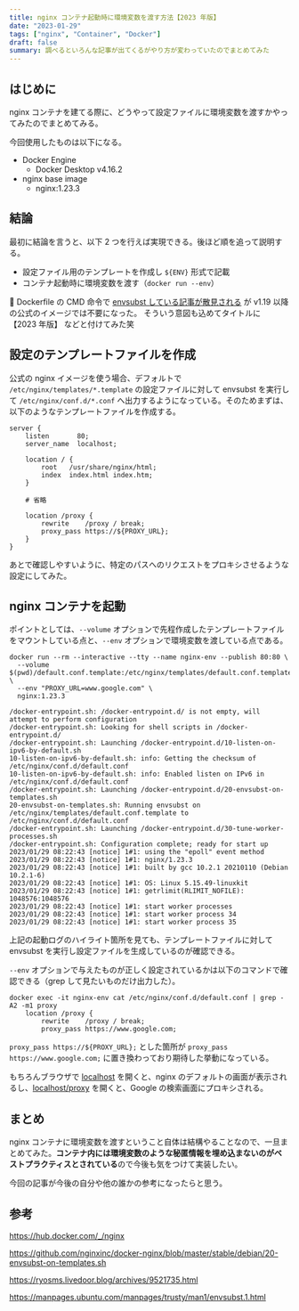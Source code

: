 ```yaml
---
title: nginx コンテナ起動時に環境変数を渡す方法【2023 年版】
date: "2023-01-29"
tags: ["nginx", "Container", "Docker"]
draft: false
summary: 調べるといろんな記事が出てくるがやり方が変わっていたのでまとめてみた
---
```


## はじめに

nginx コンテナを建てる際に、どうやって設定ファイルに環境変数を渡すかやってみたのでまとめてみる。

今回使用したものは以下になる。

- Docker Engine
  - Docker Desktop v4.16.2
- nginx base image
  - nginx:1.23.3

## 結論

最初に結論を言うと、以下 2 つを行えば実現できる。後ほど順を追って説明する。

- 設定ファイル用のテンプレートを作成し `${ENV}` 形式で記載
- コンテナ起動時に環境変数を渡す（`docker run --env`）

:no_entry_sign: Dockerfile の CMD 命令で [envsubst している記事が散見される](https://www.google.com/search?q=docker+nginx+envsubst) が v1.19 以降の公式のイメージでは不要になった。
そういう意図も込めてタイトルに 【2023 年版】 などと付けてみた笑

## 設定のテンプレートファイルを作成

公式の nginx イメージを使う場合、デフォルトで `/etc/nginx/templates/*.template` の設定ファイルに対して envsubst を実行して `/etc/nginx/conf.d/*.conf` へ出力するようになっている。そのためまずは、以下のようなテンプレートファイルを作成する。

```conf:default.conf.template showLineNumbers {14}
server {
    listen       80;
    server_name  localhost;

    location / {
        root   /usr/share/nginx/html;
        index  index.html index.htm;
    }

    # 省略

    location /proxy {
        rewrite    /proxy / break;
        proxy_pass https://${PROXY_URL};
    }
}
```

あとで確認しやすいように、特定のパスへのリクエストをプロキシさせるような設定にしてみた。

## nginx コンテナを起動

ポイントとしては、`--volume` オプションで先程作成したテンプレートファイルをマウントしている点と、`--env` オプションで環境変数を渡している点である。

```shell {2-3,12}
docker run --rm --interactive --tty --name nginx-env --publish 80:80 \
  --volume $(pwd)/default.conf.template:/etc/nginx/templates/default.conf.template:ro \
  --env "PROXY_URL=www.google.com" \
  nginx:1.23.3

/docker-entrypoint.sh: /docker-entrypoint.d/ is not empty, will attempt to perform configuration
/docker-entrypoint.sh: Looking for shell scripts in /docker-entrypoint.d/
/docker-entrypoint.sh: Launching /docker-entrypoint.d/10-listen-on-ipv6-by-default.sh
10-listen-on-ipv6-by-default.sh: info: Getting the checksum of /etc/nginx/conf.d/default.conf
10-listen-on-ipv6-by-default.sh: info: Enabled listen on IPv6 in /etc/nginx/conf.d/default.conf
/docker-entrypoint.sh: Launching /docker-entrypoint.d/20-envsubst-on-templates.sh
20-envsubst-on-templates.sh: Running envsubst on /etc/nginx/templates/default.conf.template to /etc/nginx/conf.d/default.conf
/docker-entrypoint.sh: Launching /docker-entrypoint.d/30-tune-worker-processes.sh
/docker-entrypoint.sh: Configuration complete; ready for start up
2023/01/29 08:22:43 [notice] 1#1: using the "epoll" event method
2023/01/29 08:22:43 [notice] 1#1: nginx/1.23.3
2023/01/29 08:22:43 [notice] 1#1: built by gcc 10.2.1 20210110 (Debian 10.2.1-6)
2023/01/29 08:22:43 [notice] 1#1: OS: Linux 5.15.49-linuxkit
2023/01/29 08:22:43 [notice] 1#1: getrlimit(RLIMIT_NOFILE): 1048576:1048576
2023/01/29 08:22:43 [notice] 1#1: start worker processes
2023/01/29 08:22:43 [notice] 1#1: start worker process 34
2023/01/29 08:22:43 [notice] 1#1: start worker process 35
```

上記の起動ログのハイライト箇所を見ても、テンプレートファイルに対して envsubst を実行し設定ファイルを生成しているのが確認できる。

`--env` オプションで与えたものが正しく設定されているかは以下のコマンドで確認できる（grep して見たいものだけ出力した）。

```shell
docker exec -it nginx-env cat /etc/nginx/conf.d/default.conf | grep -A2 -m1 proxy
    location /proxy {
        rewrite    /proxy / break;
        proxy_pass https://www.google.com;
```

`proxy_pass https://${PROXY_URL};` とした箇所が `proxy_pass https://www.google.com;` に置き換わっており期待した挙動になっている。

もちろんブラウザで [localhost](http://localhost) を開くと、nginx のデフォルトの画面が表示されるし、[localhost/proxy](http://localhost/proxy) を開くと、Google の検索画面にプロキシされる。

## まとめ

nginx コンテナに環境変数を渡すということ自体は結構やることなので、一旦まとめてみた。**コンテナ内には環境変数のような秘匿情報を埋め込まないのがベストプラクティスとされている**ので今後も気をつけて実装したい。

今回の記事が今後の自分や他の誰かの参考になったらと思う。

## 参考

https://hub.docker.com/_/nginx

https://github.com/nginxinc/docker-nginx/blob/master/stable/debian/20-envsubst-on-templates.sh

https://ryosms.livedoor.blog/archives/9521735.html

https://manpages.ubuntu.com/manpages/trusty/man1/envsubst.1.html
